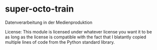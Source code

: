 # super-octo-train
Datenverarbeitung in der Medienproduktion

License:
This module is licensed under whatever license you want it to be as long as the license is compatible with the fact that I blatantly copied multiple lines of code from the Python standard library.

